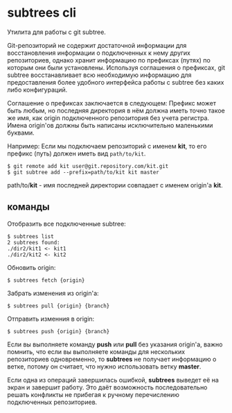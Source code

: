 # subtrees cli

Утилита для работы с git subtree.

Git-репозиторий не содержит достаточной информации для восстановления информации о подключенных к нему других репозиториев, однако хранит информацию по префиксах (путях) по которым они были установлены. Используя соглашения о префиксах, git subtree восстанавливает всю необходимую информацию для предоставления более удобного интерфейса работы с subtree без каких либо конфигураций.

Соглашение о префиксах заключается в следующем: Префикс может быть любым, но последняя директория в нём должна иметь точно такое же имя, как origin подключенного репозитория без учета регистра. Имена origin'ов должны быть написаны исключительно маленькими буквами.

Например: Если мы подключаем репозиторий с именем **kit**, то его префикс (путь) должен иметь вид `path/to/kit`.

	$ git remote add kit user@git.repository.com/kit.git
	$ git subtree add --prefix=path/to/kit kit master

path/to/**kit** - имя последней директории совпадает с именем origin'а **kit**.

## команды

Отобразить все подключенные subtree:

	$ subtrees list
	2 subtrees found:
	./dir2/kit1 <- kit1
	./dir2/kit2 <- kit2

Обновить origin:

	$ subtrees fetch {origin}

Забрать изменения из origin'а:

	$ subtrees pull {origin} {branch}

Отправить изменния в origin:

	$ subtrees push {origin} {branch}

Если вы выполняете команду **push** или **pull** без указания origin'а, важно помнить, что если вы выполняете команды для нескольких репозиториев одновременно, то **subtrees** не получает информацию о ветке, потому он считает, что нужно использовать ветку **master**.

Если одна из операций завершилась ошибкой, **subtrees** выведет её на экран и завершит работу. Это даёт возможность последовательно решать конфликты не прибегая к ручному перечислению подключенных репозиториев.
